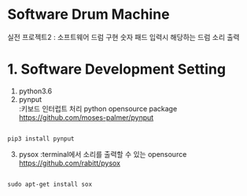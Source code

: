 Software Drum Machine
===
실전 프로젝트2 : 소프트웨어 드럼 구현
숫자 패드 입력시 해당하는 드럼 소리 출력


# 1. Software Development Setting
1) python3.6
2) pynput   
:키보드 인터럽트 처리 python opensource package   
https://github.com/moses-palmer/pynput
<code>
pip3 install pynput
</code>

3) pysox
:terminal에서 소리를 출력할 수 있는 opensource
https://github.com/rabitt/pysox
<code>
sudo apt-get install sox
</code>



 
